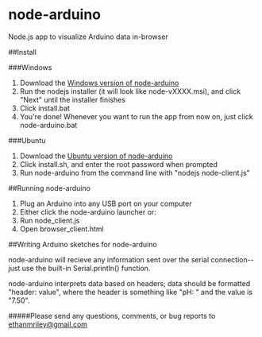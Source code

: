 # node-arduino
Node.js app to visualize Arduino data in-browser

##Install

###Windows

1. Download the [Windows version of node-arduino](https://community.csdt.rpi.edu/media/filer_public/6c/9a/6c9a7df2-8e42-4485-962f-61eac43a6307/node-arduino_windows_100.zip)
2. Run the nodejs installer (it will look like node-vXXXX.msi), and click "Next" until the installer finishes
3. Click install.bat
4. You're done! Whenever you want to run the app from now on, just click node-arduino.bat


###Ubuntu

1. Download the [Ubuntu version of node-arduino](https://community.csdt.rpi.edu/media/filer_public/3c/f5/3cf5d7d6-9651-4b0a-b8ff-b9e98e521385/node-arduino_ubuntu_100.zip)
2. Click install.sh, and enter the root password when prompted
3. Run node-arduino from the command line with "nodejs node-client.js"



##Running node-arduino

1. Plug an Arduino into any USB port on your computer
2. Either click the node-arduino launcher or:
3. Run node_client.js 
4. Open browser_client.html


##Writing Arduino sketches for node-arduino

node-arduino will recieve any information sent over the serial connection--just use the built-in Serial.println() function. 

node-arduino interprets data based on headers; data should be formatted "header: value", where the header is something like "pH: " and the value is "7.50".


#####Please send any questions, comments, or bug reports to ethanmriley@gmail.com